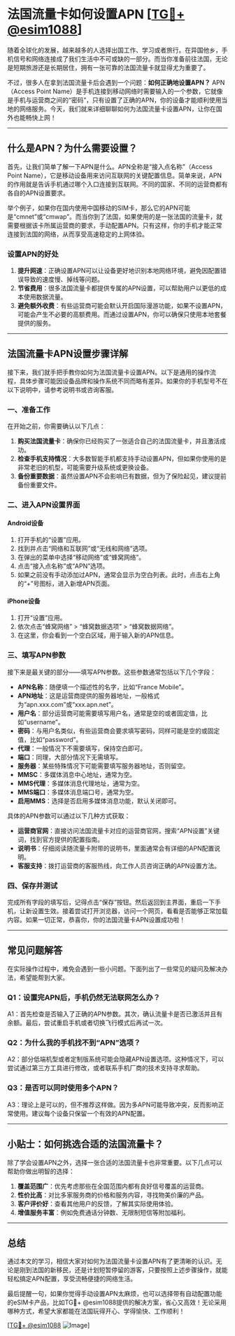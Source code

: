 # 法国流量卡如何设置APN [[TG💪+ @esim1088](https://t.me/s/esim1088)]

随着全球化的发展，越来越多的人选择出国工作、学习或者旅行。在异国他乡，手机信号和网络连接成了我们生活中不可或缺的一部分。而当你准备前往法国，无论是短期旅游还是长期居住，拥有一张可靠的法国流量卡就显得尤为重要了。

不过，很多人在拿到法国流量卡后会遇到一个问题：**如何正确地设置APN？** APN（Access Point Name）是手机连接到移动网络时需要输入的一个参数，它就像是手机与运营商之间的“密码”，只有设置了正确的APN，你的设备才能顺利使用当地的网络服务。今天，我们就来详细聊聊如何为法国流量卡设置APN，让你在国外也能畅快上网！

---

## 什么是APN？为什么需要设置？

首先，让我们简单了解一下APN是什么。APN全称是“接入点名称”（Access Point Name），它是移动设备用来访问互联网的关键配置信息。简单来说，APN的作用就是告诉手机通过哪个入口连接到互联网。不同的国家、不同的运营商都有各自的APN设置要求。

举个例子，如果你在国内使用中国移动的SIM卡，那么它的APN可能是“cmnet”或“cmwap”。而当你到了法国，如果使用的是一张法国的流量卡，就需要根据该卡所属运营商的要求，手动配置APN。只有这样，你的手机才能正常连接到法国的网络，从而享受高速稳定的上网体验。

### 设置APN的好处

1. **提升网速**：正确设置APN可以让设备更好地识别本地网络环境，避免因配置错误导致的速度慢、掉线等问题。
2. **节省费用**：很多法国流量卡都提供专属的APN设置，可以帮助用户以更低的成本使用数据流量。
3. **避免额外收费**：有些运营商可能会默认开启国际漫游功能，如果不设置APN，可能会产生不必要的高额费用。而通过设置APN，你可以确保只使用本地套餐提供的服务。

---

## 法国流量卡APN设置步骤详解

接下来，我们就手把手教你如何为法国流量卡设置APN。以下是通用的操作流程，具体步骤可能因设备品牌和操作系统不同而略有差异。如果你的手机型号不在以下说明中，请参考说明书或咨询客服。

### 一、准备工作

在开始之前，你需要确认以下几点：
1. **购买法国流量卡**：确保你已经购买了一张适合自己的法国流量卡，并且激活成功。
2. **检查手机支持情况**：大多数智能手机都支持手动设置APN，但如果你使用的是非常老旧的机型，可能需要升级系统或更换设备。
3. **备份重要数据**：虽然设置APN不会影响已有数据，但为了保险起见，建议提前备份重要文件。

### 二、进入APN设置界面

#### Android设备
1. 打开手机的“设置”应用。
2. 找到并点击“网络和互联网”或“无线和网络”选项。
3. 在弹出的菜单中选择“移动网络”或“蜂窝网络”。
4. 点击“接入点名称”或“APN”选项。
5. 如果之前没有手动添加过APN，通常会显示为空白列表。此时，点击右上角的“+”号图标，进入新增APN页面。

#### iPhone设备
1. 打开“设置”应用。
2. 依次点击“蜂窝网络” > “蜂窝数据选项” > “蜂窝数据网络”。
3. 在这里，你会看到一个空白区域，用于输入新的APN信息。

### 三、填写APN参数

接下来是最关键的部分——填写APN参数。这些参数通常包括以下几个字段：

- **APN名称**：随便填一个描述性的名字，比如“France Mobile”。
- **APN地址**：这是运营商提供的服务器地址，一般格式为“apn.xxx.com”或“xxx.apn.net”。
- **用户名**：部分运营商可能需要填写用户名，通常是空的或者固定值，比如“username”。
- **密码**：与用户名类似，有些运营商会要求填写密码，同样可能是空的或固定值，比如“password”。
- **代理**：一般情况下不需要填写，保持空白即可。
- **端口**：同理，大部分情况下无需填写。
- **服务器**：某些特殊情况下可能需要填写服务器地址，否则留空。
- **MMSC**：多媒体消息中心地址，通常为空。
- **MMS代理**：多媒体消息代理地址，通常为空。
- **MMS端口**：多媒体消息端口号，通常为空。
- **启用MMS**：选择是否启用多媒体消息功能，默认关闭即可。

具体的APN参数可以通过以下几种方式获取：
- **运营商官网**：直接访问法国流量卡对应的运营商官网，搜索“APN设置”关键词，找到官方提供的配置指南。
- **说明书**：仔细阅读随流量卡附带的说明书，里面通常会有详细的APN配置说明。
- **客服支持**：拨打运营商的客服热线，向工作人员咨询正确的APN设置方法。

### 四、保存并测试

完成所有字段的填写后，记得点击“保存”按钮。然后返回到主界面，重启一下手机，让新设置生效。接着尝试打开浏览器，访问一个网页，看看是否能够正常加载内容。如果一切正常，恭喜你，你的法国流量卡APN设置成功啦！

---

## 常见问题解答

在实际操作过程中，难免会遇到一些小问题。下面列出了一些常见的疑问及解决办法，希望能帮到大家。

### Q1：设置完APN后，手机仍然无法联网怎么办？
A1：首先检查是否输入了正确的APN参数。其次，确认流量卡是否已激活并且有余额。最后，尝试重启手机或者切换飞行模式后再试一次。

### Q2：为什么我的手机找不到“APN”选项？
A2：部分低端机型或者定制版系统可能会隐藏APN设置选项。这种情况下，可以尝试通过第三方工具进行修改，或者联系手机厂商的技术支持寻求帮助。

### Q3：是否可以同时使用多个APN？
A3：理论上是可以的，但不推荐这样做。因为多APN可能导致冲突，反而影响正常使用。建议每个设备只保留一个有效的APN配置。

---

## 小贴士：如何挑选合适的法国流量卡？

除了学会设置APN之外，选择一张合适的法国流量卡也非常重要。以下几点可以帮助你做出明智的选择：

1. **覆盖范围广**：优先考虑那些在全国范围内都有良好信号覆盖的运营商。
2. **性价比高**：对比多家服务商的价格和服务内容，寻找物美价廉的产品。
3. **客户评价好**：查看其他用户的反馈，了解其实际使用体验。
4. **增值服务丰富**：例如免费通话分钟数、无限制短信等附加福利。

---

## 总结

通过本文的学习，相信大家对如何为法国流量卡设置APN有了更清晰的认识。无论是刚到法国的新移民，还是计划短暂停留的游客，只要按照上述步骤操作，就能轻松搞定APN配置，享受流畅便捷的网络生活。

最后提醒一句，如果你觉得手动设置APN太麻烦，也可以选择带有自动配置功能的eSIM卡产品，比如TG💪+ @esim1088提供的解决方案，省心又高效！无论采用哪种方式，希望大家都能在法国玩得开心、学得愉快、工作顺利！

[[TG💪+ @esim1088](https://t.me/s/esim1088) ![Image](https://i.postimg.cc/4NQfJmqS/Snipaste-2025-05-13-00-14-12.png)]